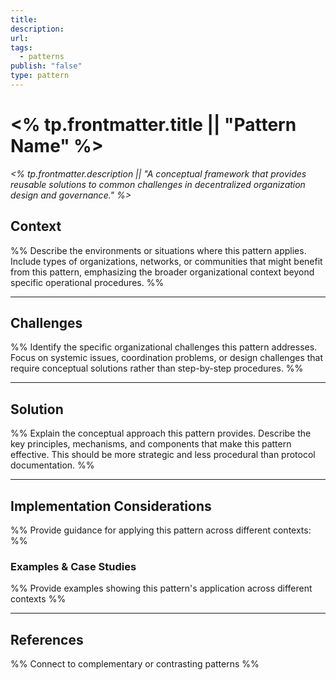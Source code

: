 ```yaml
---
title: 
description: 
url: 
tags:
  - patterns
publish: "false"
type: pattern
---
```

# <% tp.frontmatter.title || "Pattern Name" %>

_<% tp.frontmatter.description || "A conceptual framework that provides reusable solutions to common challenges in decentralized organization design and governance." %>_

## Context

%% Describe the environments or situations where this pattern applies. Include types of organizations, networks, or communities that might benefit from this pattern, emphasizing the broader organizational context beyond specific operational procedures. %%

---

## Challenges

%% Identify the specific organizational challenges this pattern addresses. Focus on systemic issues, coordination problems, or design challenges that require conceptual solutions rather than step-by-step procedures. %%

---

## Solution

%% Explain the conceptual approach this pattern provides. Describe the key principles, mechanisms, and components that make this pattern effective. This should be more strategic and less procedural than protocol documentation. %%

---

## Implementation Considerations

%% Provide guidance for applying this pattern across different contexts: %%

### Examples & Case Studies

%% Provide examples showing this pattern's application across different contexts %%

---

## References

%% Connect to complementary or contrasting patterns %%

